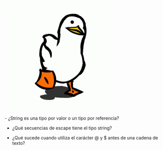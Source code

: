 <p><img aling ="rigth" src ="https://github.com/TallerDeLenguajes1/tl1_tp3_2023-julian-quin/blob/main/pato-caminando.gif" heigth="300" width="350" </p><br>
- ¿String es una tipo por valor o un tipo por referencia?

- ¿Qué secuencias de escape tiene el tipo string?

- ¿Qué sucede cuando utiliza el carácter @ y $ antes de una cadena de texto?
